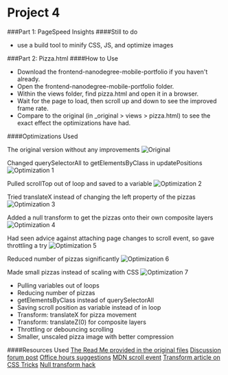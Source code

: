 # Project 4
###Part 1: PageSpeed Insights
####Still to do
- use a build tool to minify CSS, JS, and optimize images

###Part 2: Pizza.html
####How to Use
- Download the frontend-nanodegree-mobile-portfolio if you haven't already. 
- Open the frontend-nanodegree-mobile-portfolio folder. 
- Within the views folder, find pizza.html and open it in a browser.
- Wait for the page to load, then scroll up and down to see the improved frame rate.
- Compare to the original (in _original > views > pizza.html) to see the exact effect the optimizations have had.

####Optimizations Used

The original version without any improvements
  ![Original](_optimization_results/pizza_00_original.png "The original version without any improvements")

Changed querySelectorAll to getElementsByClass in updatePositions
  ![Optimization 1](_optimization_results/pizza_01_getElementsByClassName.png "Changed querySelectorAll to getElementsByClass in updatePositions")

Pulled scrollTop out of loop and saved to a variable
  ![Optimization 2](_optimization_results/pizza_02_saveScrollTop.png "Pulled scrollTop out of loop and saved to a variable")

Tried translateX instead of changing the left property of the pizzas
  ![Optimization 3](_optimization_results/pizza_03_translateX.png "Tried translateX instead of changing the left property of the pizzas")

Added a null transform to get the pizzas onto their own composite layers
  ![Optimization 4](_optimization_results/pizza_04_translateZ.png "Added a null transform to get the pizzas onto their own composite layers")

Had seen advice against attaching page changes to scroll event, so gave throttling a try
  ![Optimization 5](_optimization_results/pizza_05_throttleScroll.png "Had seen advice against attaching page changes to scroll event, so gave throttling a try")

Reduced number of pizzas significantly
  ![Optimization 6](_optimization_results/pizza_06_reduce_pizzas.png "Reduced number of pizzas significantly")

Made small pizzas instead of scaling with CSS
  ![Optimization 7](_optimization_results/pizza_07_smallerPizza.png "Made small pizzas instead of scaling with CSS")
  - Pulling variables out of loops
  - Reducing number of pizzas
  - getElementsByClass instead of querySelectorAll
  - Saving scroll position as variable instead of in loop
  - Transform: translateX for pizza movement
  - Transform: translateZ(0) for composite layers
  - Throttling or debouncing scrolling
  - Smaller, unscaled pizza image with better compression


####Resources Used
[The Read Me provided in the original files](https://github.com/udacity/frontend-nanodegree-mobile-portfolio)
[Discussion forum post](https://discussions.udacity.com/t/stuck-with-painting-and-composition-optimizations/19427/7)
[Office hours suggestions](https://github.com/udacity/fend-office-hours/tree/master/Web%20Optimization/Effective%20Optimizations%20for%2060%20FPS)
[MDN scroll event](https://developer.mozilla.org/en-US/docs/Web/Events/scroll)
[Transform article on CSS Tricks](https://css-tricks.com/almanac/properties/t/transform/)
[Null transform hack](http://addyosmani.com/blog/be-careful-when-using-null-transform-hacks-to-force-gpu-acceleration/)